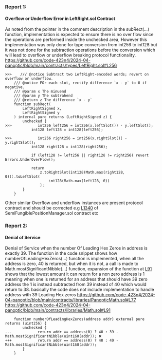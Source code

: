 ### Report 1:
#### Overflow or Underflow Error in LeftRight.sol Contract
As noted from the pointer in the comment description in the subRect(...) function, implementation is expected to ensure there is no over flow since the operations are performed inside the unchecked area, However this implementation was only done for type conversion from int256 to int128 but it was not done for the subtraction operations before the conversion which will lead to overflow or underflow breaking protocol functionality.
https://github.com/code-423n4/2024-04-panoptic/blob/main/contracts/types/LeftRight.sol#L256
```solidity
>>>    /// @notice Subtract two LeftRight-encoded words; revert on overflow or underflow.
    /// @notice FOr each slot, rectify difference `x - y` to 0 if negative.
    /// @param x The minuend
    /// @param y The subtrahend
    /// @return z The difference `x - y`
    function subRect(
        LeftRightSigned x,
        LeftRightSigned y
    ) internal pure returns (LeftRightSigned z) {
        unchecked {
>>>            int256 left256 = int256(x.leftSlot()) - y.leftSlot();
            int128 left128 = int128(left256);

>>>            int256 right256 = int256(x.rightSlot()) - y.rightSlot();
            int128 right128 = int128(right256);

            if (left128 != left256 || right128 != right256) revert Errors.UnderOverFlow();

            return
                z.toRightSlot(int128(Math.max(right128, 0))).toLeftSlot(
                    int128(Math.max(left128, 0))
                );
        }
    }
```
Other similar Overflow and underflow instances are present protocol contract and should be corrected e.g [L1340](https://github.com/code-423n4/2024-04-panoptic/blob/main/contracts/SemiFungiblePositionManager.sol#L1340) of SemiFungiblePositionManager.sol contract etc
###  Report 2:
#### Denial of Service
Denial of Service when the number Of Leading Hex Zeros in address is exactly 39.
The function in the code snippet shows how numberOfLeadingHexZeros(...) function is implemented, when all the address is zero, 40 is returned, but when it is not, a call is made to Math.mostSignificantNibble(...) function, expansion of the function at [L91](https://github.com/code-423n4/2024-04-panoptic/blob/main/contracts/libraries/Math.sol#L91) shows that the lowest amount it can return for a non zero address is 1 meaning when one is returned for an address that should have 39 zero address the 1 is instead subtracted from 39 instead of 40 which would return to 38. basically the code does not include implementation to handle address with 39 Leading Hex zeros
https://github.com/code-423n4/2024-04-panoptic/blob/main/contracts/libraries/PanopticMath.sol#L77
https://github.com/code-423n4/2024-04-panoptic/blob/main/contracts/libraries/Math.sol#L91
```solidity
    function numberOfLeadingHexZeros(address addr) external pure returns (uint256) {
        unchecked {
---            return addr == address(0) ? 40 : 39 - Math.mostSignificantNibble(uint160(addr)); ❌
+++            return addr == address(0) ? 40 : 40 - Math.mostSignificantNibble(uint160(addr));
        }
    }
```